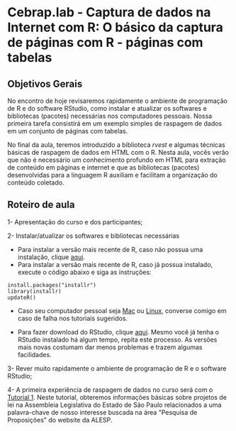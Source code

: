 #  Cebrap.lab - Captura de dados na Internet com R: O básico da captura de páginas com R - páginas com tabelas

## Objetivos Gerais

No encontro de hoje revisaremos rapidamente o ambiente de programação de R e do software RStudio, como instalar e atualizar os softwares e bibliotecas (pacotes) necessárias nos computadores pessoais. Nossa primeira tarefa consistirá em um exemplo simples de raspagem de dados em um conjunto de páginas com tabelas. 

No final da aula, teremos introduzido a biblioteca *rvest* e algumas técnicas básicas de raspagem de dados em HTML com o R. Nesta aula, vocês verão que não é necessário um conhecimento profundo em HTML para extração de conteúdo em páginas e internet e que as bibliotecas (pacotes) desenvolvidas para a linguagem R auxiliam e facilitam a organização do conteúdo coletado. 

## Roteiro de aula

1- Apresentação do curso e dos participantes;

2- Instalar/atualizar os softwares e bibliotecas necessárias

- Para instalar a versão mais recente de R, caso não possua uma instalação, clique [aqui](https://cran.r-project.org/).
- Para instalar a versão mais recente de R, caso já possua instalado, execute o código abaixo e siga as instruções:

```{r}
install.packages("installr")
library(installr)
updateR()
```

 - Caso seu computador pessoal seja [Mac](https://medium.com/@GalarnykMichael/install-r-and-rstudio-on-mac-e911606ce4f4) ou [Linux](https://www.ibpad.com.br/blog/analise-de-dados/aprenda-instalar-o-r-e-o-r-studio/), converse comigo em caso de falha nos tutoriais sugeridos.

- Para fazer download do RStudio, clique [aqui](https://www.rstudio.com/products/rstudio/download/#download). Mesmo você já tenha o RStudio instalado há algum tempo, repita este processo. As versões mais novas costumam dar menos problemas e trazem algumas facilidades.

3- Rever muito rapidamente o ambiente de programação de R e o software RStudio;

4- A primeira experiência de raspagem de dados no curso será com o [Tutorial 1](https://github.com/thiagomeireles/cebraplab_captura_R/blob/master/tutorials/webscraping_cebrap_01.Rmd). Neste tutorial, obteremos informações básicas sobre projetos de lei na Assembleia Legislativa do Estado de São Paulo relacionados a uma palavra-chave de nosso interesse buscada na área "Pesquisa de Proposições" do website da ALESP. 
